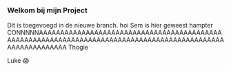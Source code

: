 ### Welkom bij mijn Project
 
Dit is toegevoegd in de nieuwe branch.
hoi Sem is hier geweest
hampter
CONNNNNAAAAAAAAAAAAAAAAAAAAAAAAAAAAAAAAAAAAAAAAAAAAAAAAAAAAAAAAAAAAAAAAAAAAAAAAAAAAAAAAAAAAAAAAAAAAAAAAAAAAAAAAAAAA
Thogie

Luke 😱
